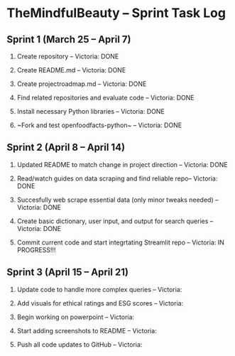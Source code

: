 # TheMindfulBeauty – Sprint Task Log #
## Sprint 1 (March 25 – April 7) ##

 1. Create repository – Victoria: DONE

 2. Create README.md – Victoria: DONE

 3. Create projectroadmap.md – Victoria: DONE

 4. Find related repositories and evaluate code – Victoria: DONE

 5. Install necessary Python libraries – Victoria: DONE

 6. ~Fork and test openfoodfacts-python~ – Victoria: DONE

## Sprint 2 (April 8 – April 14) ##

 1. Updated README to match change in project direction  – Victoria: DONE

 2. Read/watch guides on data scraping and find reliable repo– Victoria: DONE

 3. Succesfully web scrape essential data (only minor tweaks needed) – Victoria: DONE

 4. Create basic dictionary, user input, and output for search queries – Victoria: DONE

 5. Commit current code and start integrtating Streamlit repo – Victoria: IN PROGRESS!!!

## Sprint 3 (April 15 – April 21) ##

 1. Update code to handle more complex queries – Victoria: 

 2. Add visuals for ethical ratings and ESG scores – Victoria: 

 3. Begin working on powerpoint – Victoria: 

 4. Start adding screenshots to README – Victoria: 

 5. Push all code updates to GitHub – Victoria: 
